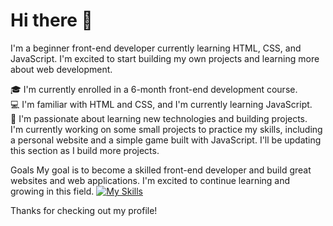 ### 
<h1>Hi there 👋</h1>

  I'm a beginner front-end developer currently learning HTML, CSS, and JavaScript. I'm excited to start building my own projects and learning more about web development.

🎓 I'm currently enrolled in a 6-month front-end development course. <br>
💻 I'm familiar with HTML and CSS, and I'm currently learning JavaScript. <br>
🌱 I'm passionate about learning new technologies and building projects. <br>
 I'm currently working on some small projects to practice my skills, including a personal website and a simple game built with JavaScript. I'll be updating this section as I build more projects.

Goals
My goal is to become a skilled front-end developer and build great websites and web applications. I'm excited to continue learning and growing in this field.
[![My Skills](https://skills.thijs.gg/icons?i=html,css,js,git&theme=light)](https://skills.thijs.gg)

Thanks for checking out my profile!

